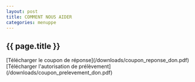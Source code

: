 ```yaml
---
layout: post
title: COMMENT NOUS AIDER
categories: menuppe
---
```


## {{ page.title }}

<div id="lien_externe" markdown="1">
[Télécharger le coupon de réponse](/downloads/coupon_reponse_don.pdf)
</div>

<div id="lien_externe" markdown="1">
[Télécharger l'autorisation de prélèvement](/downloads/coupon_prelevement_don.pdf)
</div>

